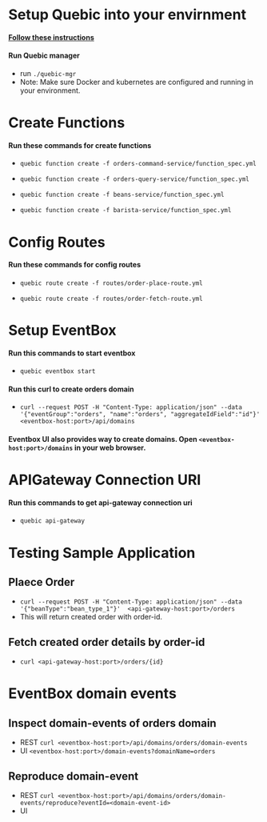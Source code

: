 # Setup Quebic into your envirnment
#### [Follow these instructions](https://github.com/quebic-source/quebic#getting-started)
#### Run Quebic manager
* run `./quebic-mgr`
* Note: Make sure Docker and  kubernetes are configured and running in your environment.

# Create Functions
#### Run these commands for create functions
* `quebic function create -f orders-command-service/function_spec.yml`

* `quebic function create -f orders-query-service/function_spec.yml`

* `quebic function create -f beans-service/function_spec.yml`

* `quebic function create -f barista-service/function_spec.yml`

# Config Routes
#### Run these commands for config routes
* `quebic route create -f routes/order-place-route.yml`

* `quebic route create -f routes/order-fetch-route.yml`

# Setup EventBox
#### Run this commands to start eventbox
* `quebic eventbox start`

#### Run this curl to create **orders** domain 
* `curl --request POST -H "Content-Type: application/json" --data '{"eventGroup":"orders", "name":"orders", "aggregateIdField":"id"}'  <eventbox-host:port>/api/domains`

#### Eventbox UI also provides way to create domains. Open `<eventbox-host:port>/domains` in your web browser.

# APIGateway Connection URI
#### Run this commands to get api-gateway connection uri
* `quebic api-gateway`

# Testing Sample Application
## Plaece Order 
* `curl --request POST -H "Content-Type: application/json" --data '{"beanType":"bean_type_1"}'  <api-gateway-host:port>/orders`
* This will return created order with order-id.

## Fetch created order details by order-id
* `curl <api-gateway-host:port>/orders/{id}`

# EventBox domain events
## Inspect domain-events of **orders** domain 
* REST `curl <eventbox-host:port>/api/domains/orders/domain-events`
* UI `<eventbox-host:port>/domain-events?domainName=orders`

## Reproduce domain-event
* REST `curl <eventbox-host:port>/api/domains/orders/domain-events/reproduce?eventId=<domain-event-id>`
* UI
